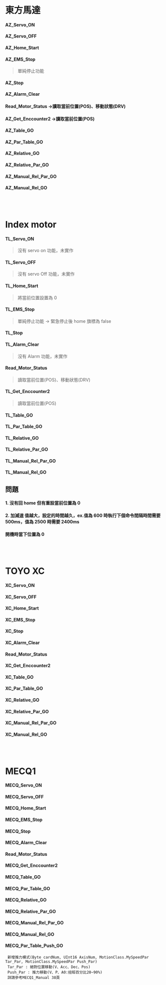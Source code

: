 # 東方馬達

#### AZ_Servo_ON

#### AZ_Servo_OFF

#### AZ_Home_Start

#### AZ_EMS_Stop

> 單純停止功能

#### AZ_Stop

#### AZ_Alarm_Clear

#### Read_Motor_Status ->讀取當前位置(POS)、移動狀態(DRV)

#### AZ_Get_Enccounter2 ->讀取當前位置(POS)

#### AZ_Table_GO

#### AZ_Par_Table_GO

#### AZ_Relative_GO

#### AZ_Relative_Par_GO

#### AZ_Manual_Rel_Par_GO

#### AZ_Manual_Rel_GO

</br>
</br>

# Index motor

#### TL_Servo_ON

> 沒有 servo on 功能，未實作

#### TL_Servo_OFF

> 沒有 servo Off 功能，未實作

#### TL_Home_Start

> 將當前位置設置為 0

#### TL_EMS_Stop

> 單純停止功能 -> 緊急停止後 home 旗標為 false

#### TL_Stop

#### TL_Alarm_Clear

> 沒有 Alarm 功能，未實作

#### Read_Motor_Status

> 讀取當前位置(POS)、移動狀態(DRV)

#### TL_Get_Enccounter2

> 讀取當前位置(POS)

#### TL_Table_GO

#### TL_Par_Table_GO

#### TL_Relative_GO

#### TL_Relative_Par_GO

#### TL_Manual_Rel_Par_GO

#### TL_Manual_Rel_GO

## 問題

#### 1. 沒有回 home 但有重設當前位置為 0

#### 2. 加減速 值越大，設定的時間越久，ex.值為 600 時執行下個命令間隔時間需要 500ms，值為 2500 時需要 2400ms

#### 開機時當下位置為 0

</br>
</br>

# TOYO XC

#### XC_Servo_ON

#### XC_Servo_OFF

#### XC_Home_Start

#### XC_EMS_Stop

#### XC_Stop

#### XC_Alarm_Clear

#### Read_Motor_Status

#### XC_Get_Enccounter2

#### XC_Table_GO

#### XC_Par_Table_GO

#### XC_Relative_GO

#### XC_Relative_Par_GO

#### XC_Manual_Rel_Par_GO

#### XC_Manual_Rel_GO

</br>
</br>

# MECQ1

#### MECQ_Servo_ON

#### MECQ_Servo_OFF

#### MECQ_Home_Start

#### MECQ_EMS_Stop

#### MECQ_Stop

#### MECQ_Alarm_Clear

#### Read_Motor_Status

#### MECQ_Get_Enccounter2

#### MECQ_Table_GO

#### MECQ_Par_Table_GO

#### MECQ_Relative_GO

#### MECQ_Relative_Par_GO

#### MECQ_Manual_Rel_Par_GO

#### MECQ_Manual_Rel_GO

#### MECQ_Par_Table_Push_GO

     新增推力模式(Byte cardNum, UInt16 AxisNum, MotionClass.MySpeedPar Tar_Par, MotionClass.MySpeedPar Push_Par)
     Tar_Par : 絕對位置移動(V、Acc、Dec、Pos)
     Push_Par : 推力移動(V、P、A0:扭矩百分比20~90%)
     詳請參考MECQ1_Manual 38頁
